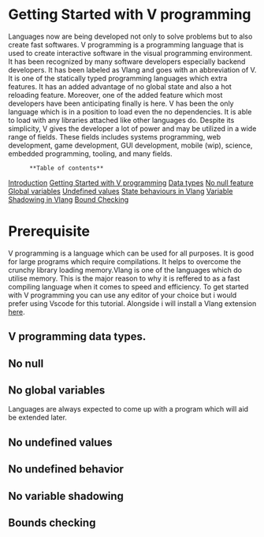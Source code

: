 # Getting Started with V programming

Languages now are being developed not only to solve problems but to also create fast softwares. V programming is a programming language that is used to create interactive software in the visual programming environment. It has been recognized by many software developers especially backend developers. It has been labeled as Vlang and goes with an abbreviation of V. It is one of the statically typed programming languages which extra features. It has an added advantage of no global state and also a hot reloading feature. Moreover, one of the added feature which most developers have been anticipating finally is here. V has been the only language which is in a position to load even the no dependencies. It is able to load with any libraries attached like other languages do. Despite its simplicity, V gives the developer a lot of power and may be utilized in a wide range of fields. These fields includes systems programming, web development, game development, GUI development, mobile (wip), science, embedded programming, tooling, and many fields. 


          **Table of contents**

[Introduction](#what-is-v-programming)
[Getting Started with V programming](#no-null)
[Data types](#v-programming-data-types)
[No null feature](#no-null)
[Global variables](#no-global-variables)
[Undefined values](#no-undefined-values)
[State behaviours in Vlang](#no-undefined-behavior)
[Variable Shadowing in Vlang](#no-variable-shadowing)
[Bound Checking](#bounds-checking)


# Prerequisite
V programming is a language which can be used for all purposes. It is good for large programs which require compilations. It helps to overcome the crunchy library loading memory.Vlang is one of the languages which do utilise memory. This is the major reason to why it is reffered to as a fast compiling language when it comes to speed and efficiency. 
To get started with V programming you can use any editor of your choice but i would prefer using Vscode for this tutorial. Alongside i will install a Vlang extension [here](https://marketplace.visualstudio.com/items?itemName=vlanguage.vscode-vlang).

## V programming data types.

## No null
## No global variables
Languages are always expected to come up with a program which will aid be extended later. 


## No undefined values
## No undefined behavior
## No variable shadowing
## Bounds checking